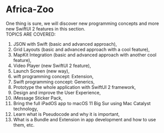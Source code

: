 # Africa-Zoo
One thing is sure, we will discover new programming concepts and more new SwiftUI 
2 features in this section.  
TOPICS ARE COVERED:  
1. JSON with Swift (basic and advanced approach),  
2. Grid Layouts (basic and advanced approach with a cool feature),  
3. MapKit Integration (basic and advanced approach with another cool feature),  
4. Video Player (new SwiftUI 2 feature),  
5. Launch Screen (new way),  
6. wift programming concept: Extension,  
7. Swift programming concept: Generics,  
8. Prototype the whole application with SwiftUI 2 framework,  
9. Design and improve the User Experience,  
10. iMessage Sticker Pack,  
11. Bring the full iPadOS app to macOS 11 Big Sur using Mac Catalyst technology,  
12. Learn what is Pseudocode and why it is important,  
13. What is a Bundle and Extension in app development and how to use them, etc.
